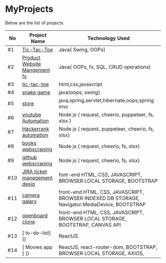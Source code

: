 # MyProjects

Below are the list of projects

| No   | Project Name                                                                 |  Technology Used          |
|----- |------------------------------------------------------------------------------|-------------------------|
| #1   | [Tic-Tac-Toe](https://github.com/Saqlaen/MyProjects/tree/main/java/TicTacToe)     |  Java( Swing, OOPs)     | 
| #2   | [Product Website Mangement fx](https://github.com/Saqlaen/MyProjects/tree/main/java/Product_WebsiteFX/src/main)     |  Java( OOPs, fx, SQL, CRUD operations) |
| #3   | [tic-tac-toe](https://github.com/Saqlaen/MyProjects/tree/main/HTML_CSS_JAVASCRIPT/TicTacToe(Javascript))| html,css,javascript|
| #4   | [snake game](https://github.com/Saqlaen/MyProjects/tree/main/java/SnakeGame) | java(oops, swing)|
| #5   | [store](https://github.com/Saqlaen/MyProjects/tree/main/java/productCRUD/src/main/java/productCRUD)| java,spring,servlet,hibernate,oops,spring mvc|
| #6   | [youtube Automation]( https://github.com/Saqlaen/MyProjects/tree/main/Node%20js/Automation/youtube_automation ) | Node js ( request, cheerio, puppeteer, fs, xlsx )|
| #7   | [Hackerrank automation]( https://github.com/Saqlaen/MyProjects/tree/main/Node%20js/Automation/Hackerrank_automation )| Node js ( request, puppeteer, cheerio, fs, xlsx) |
| #8   | [books webscraping](https://github.com/Saqlaen/MyProjects/tree/main/Node%20js/Web_scraping/Books_web_scraper)|  Node js ( request, cheerio, fs, xlsx) |
| #9   | [ github webscraping ](https://github.com/Saqlaen/MyProjects/tree/main/Node%20js/Web_scraping/github_web_scraper)| Node js ( request, cheerio, fs, xlsx) |
| #10  | [ JIRA ticket management desig ](https://github.com/Saqlaen/MyProjects/tree/main/Front_end/JIRA-TICKET)| font-end HTML, CSS, JAVASCRIPT, BROWSER LOCAL STORAGE, BOOTSTRAP |
| #11  | [ camera galary ](https://github.com/Saqlaen/MyProjects/tree/main/Front_end/camera-gallery)| front-end HTML, CSS, JAVASCRIPT, BROWSER INDEXED DB STORAGE, Navigator.MediaDevice, BOOTSTRAP |
| #12  | [ openboard clone](https://github.com/Saqlaen/MyProjects/tree/main/Front_end/openBoard) | front-end HTML, CSS, JAVASCRIPT, BROWSER LOCAL STORAGE, BOOTSTRAP, CANVAS API  |
| #13  | [ to-do-list] () | ReactJS |
| #14  | [ Movies app ] () | ReactJS, react-router-dom, BOOTSTRAP, BROWSER LOCAL STORAGE, AXIOS,  |
